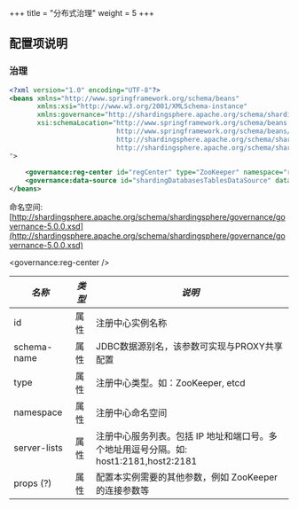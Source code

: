 +++
title = "分布式治理"
weight = 5
+++

## 配置项说明

### 治理

```xml
<?xml version="1.0" encoding="UTF-8"?>
<beans xmlns="http://www.springframework.org/schema/beans"
       xmlns:xsi="http://www.w3.org/2001/XMLSchema-instance" 
       xmlns:governance="http://shardingsphere.apache.org/schema/shardingsphere/governance"
       xsi:schemaLocation="http://www.springframework.org/schema/beans
                           http://www.springframework.org/schema/beans/spring-beans.xsd
                           http://shardingsphere.apache.org/schema/shardingsphere/governance
                           http://shardingsphere.apache.org/schema/shardingsphere/governance/governance.xsd
">
    
    <governance:reg-center id="regCenter" type="ZooKeeper" namespace="regCenter" server-lists="localhost:2181" />
    <governance:data-source id="shardingDatabasesTablesDataSource" data-source-names="demo_ds_0, demo_ds_1" reg-center-ref="regCenter" config-center-ref="distMetaDataPersistService" rule-refs="shardingRule" overwrite="true" schema-name="sharding_db" />
</beans>
```

命名空间: [http://shardingsphere.apache.org/schema/shardingsphere/governance/governance-5.0.0.xsd](http://shardingsphere.apache.org/schema/shardingsphere/governance/governance-5.0.0.xsd)

<governance:reg-center />

| *名称*         | *类型* | *说明*                                                                     |
| ------------- | ------ | ------------------------------------------------------------------------- |
| id            | 属性   | 注册中心实例名称                                                              |
| schema-name   | 属性   | JDBC数据源别名，该参数可实现与PROXY共享配置                                      |
| type          | 属性   | 注册中心类型。如：ZooKeeper, etcd                                              |
| namespace     | 属性   | 注册中心命名空间                                                              |
| server-lists  | 属性   | 注册中心服务列表。包括 IP 地址和端口号。多个地址用逗号分隔。如: host1:2181,host2:2181 |
| props (?)     | 属性   | 配置本实例需要的其他参数，例如 ZooKeeper 的连接参数等                               |
